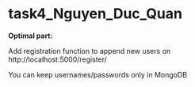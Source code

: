 # task4_Nguyen_Duc_Quan

**Optimal part:**

Add registration function to append new users on http://localhost:5000/register/

You can keep usernames/passwords only in MongoDB
